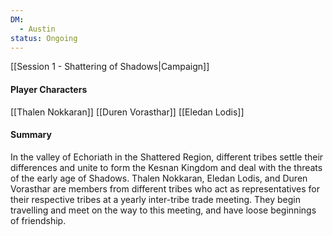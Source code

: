 ```yaml
---
DM:
  - Austin
status: Ongoing
---
```

[[Session 1 - Shattering of Shadows|Campaign]]
#### Player Characters
[[Thalen Nokkaran]]
[[Duren Vorasthar]]
[[Eledan Lodis]]
#### Summary
In the valley of Echoriath in the Shattered Region, different tribes settle their differences and unite to form the Kesnan Kingdom and deal with the threats of the early age of Shadows.
Thalen Nokkaran, Eledan Lodis, and Duren Vorasthar are members from different tribes who act as representatives for their respective tribes at a yearly inter-tribe trade meeting. They begin travelling and meet on the way to this meeting, and have loose beginnings of friendship.